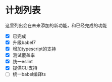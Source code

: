 # 计划列表
这里列出会在未来添加的新功能，和已经完成的功能

- [X] 已完成
- [X] 升级babel7
- [X] 增加typescript的支持
- [X] 测试覆盖率
- [X] 统一eslint
- [X] 提供CLI支持
- [ ] 统一babel编译ts
